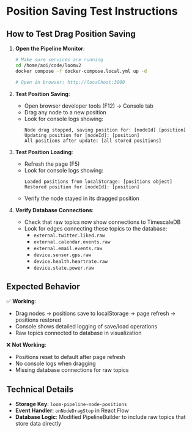 # Position Saving Test Instructions

## How to Test Drag Position Saving

1. **Open the Pipeline Monitor**:
   ```bash
   # Make sure services are running
   cd /home/aoi/code/loomv2
   docker compose -f docker-compose.local.yml up -d

   # Open in browser: http://localhost:3000
   ```

2. **Test Position Saving**:
   - Open browser developer tools (F12) → Console tab
   - Drag any node to a new position
   - Look for console logs showing:
     ```
     Node drag stopped, saving position for: [nodeId] [position]
     Updating position for [nodeId]: [position]
     All positions after update: [all stored positions]
     ```

3. **Test Position Loading**:
   - Refresh the page (F5)
   - Look for console logs showing:
     ```
     Loaded positions from localStorage: [positions object]
     Restored position for [nodeId]: [position]
     ```
   - Verify the node stayed in its dragged position

4. **Verify Database Connections**:
   - Check that raw topics now show connections to TimescaleDB
   - Look for edges connecting these topics to the database:
     - `external.twitter.liked.raw`
     - `external.calendar.events.raw`
     - `external.email.events.raw`
     - `device.sensor.gps.raw`
     - `device.health.heartrate.raw`
     - `device.state.power.raw`

## Expected Behavior

✅ **Working**:
- Drag nodes → positions save to localStorage → page refresh → positions restored
- Console shows detailed logging of save/load operations
- Raw topics connected to database in visualization

❌ **Not Working**:
- Positions reset to default after page refresh
- No console logs when dragging
- Missing database connections for raw topics

## Technical Details

- **Storage Key**: `loom-pipeline-node-positions`
- **Event Handler**: `onNodeDragStop` in React Flow
- **Database Logic**: Modified PipelineBuilder to include raw topics that store data directly
